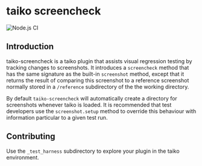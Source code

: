 # taiko screencheck

![Node.js CI](https://github.com/dcdc-io/taiko-screencheck/workflows/Node.js%20CI/badge.svg)

## Introduction

taiko-screencheck is a taiko plugin that assists visual regression testing by tracking changes to screenshots. It introduces a `screencheck` method that has the same signature as the built-in `screenshot` method, except that it returns the result of comparing this screenshot to a reference screenshot normally stored in a `/reference` subdirectory of the the working directory.

By default `taiko-screencheck` will automatically create a directory for screenshots whenever taiko is loaded. It is recommended that test developers use the `screenshot.setup` method to override this behaviour with information particular to a given test run.

## Contributing

Use the `_test_harness` subdirectory to explore your plugin in the taiko environment.
